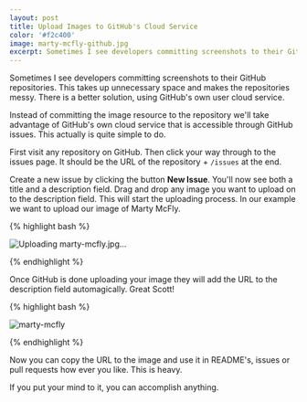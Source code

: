 ```yaml
---
layout: post
title: Upload Images to GitHub's Cloud Service
color: '#f2c400'
image: marty-mcfly-github.jpg
excerpt: Sometimes I see developers committing screenshots to their GitHub repositories. This takes up unnecessary space and makes the repositories messy. There is a better solution, using GitHub's own user cloud service.
---
```


Sometimes I see developers committing screenshots to their GitHub repositories. This takes up unnecessary space and makes the repositories messy. There is a better solution, using GitHub's own user cloud service.

Instead of committing the image resource to the repository we'll take advantage of GitHub's own cloud service that is accessible through GitHub issues. This actually is quite simple to do.

First visit any repository on GitHub. Then click your way through to the issues page. It should be the URL of the repository + `/issues` at the end.

Create a new issue by clicking the button **New Issue**. You'll now see both a title and a description field. Drag and drop any image you want to upload on to the description field. This will start the uploading process. In our example we want to upload our image of Marty McFly.

{% highlight bash %}

![Uploading marty-mcfly.jpg…]()

{% endhighlight %}

Once GitHub is done uploading your image they will add the URL to the description field automagically. Great Scott!

{% highlight bash %}

![marty-mcfly](https://cloud.githubusercontent.com/assets/499192/8718466/e58c679c-2ba4-11e5-8e3c-3f9955b810f7.jpg)

{% endhighlight %}

Now you can copy the URL to the image and use it in README's, issues or pull requests how ever you like. This is heavy.

If you put your mind to it, you can accomplish anything.
